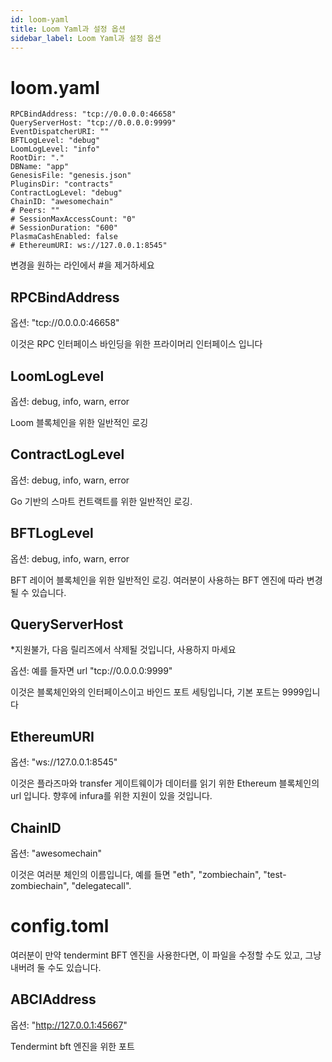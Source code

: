 ```yaml
---
id: loom-yaml
title: Loom Yaml과 설정 옵션
sidebar_label: Loom Yaml과 설정 옵션
---
```

# loom.yaml

    RPCBindAddress: "tcp://0.0.0.0:46658"
    QueryServerHost: "tcp://0.0.0.0:9999"
    EventDispatcherURI: ""
    BFTLogLevel: "debug"
    LoomLogLevel: "info"
    RootDir: "."
    DBName: "app"
    GenesisFile: "genesis.json"
    PluginsDir: "contracts"
    ContractLogLevel: "debug"
    ChainID: "awesomechain"
    # Peers: ""
    # SessionMaxAccessCount: "0"
    # SessionDuration: "600"
    PlasmaCashEnabled: false
    # EthereumURI: ws://127.0.0.1:8545"
    

변경을 원하는 라인에서 #을 제거하세요

## RPCBindAddress

옵션: "tcp://0.0.0.0:46658"

이것은 RPC 인터페이스 바인딩을 위한 프라이머리 인터페이스 입니다

## LoomLogLevel

옵션: debug, info, warn, error

Loom 블록체인을 위한 일반적인 로깅

## ContractLogLevel

옵션: debug, info, warn, error

Go 기반의 스마트 컨트랙트를 위한 일반적인 로깅.

## BFTLogLevel

옵션: debug, info, warn, error

BFT 레이어 블록체인을 위한 일반적인 로깅. 여러분이 사용하는 BFT 엔진에 따라 변경될 수 있습니다.

## QueryServerHost

*지원불가, 다음 릴리즈에서 삭제될 것입니다, 사용하지 마세요

옵션: 예를 들자면 url "tcp://0.0.0.0:9999"

이것은 블록체인와의 인터페이스이고 바인드 포트 세팅입니다, 기본 포트는 9999입니다

## EthereumURI

옵션: "ws://127.0.0.1:8545"

이것은 플라즈마와 transfer 게이트웨이가 데이터를 읽기 위한 Ethereum 블록체인의 url 입니다. 향후에 infura를 위한 지원이 있을 것입니다.

## ChainID

옵션: "awesomechain"

이것은 여러분 체인의 이름입니다, 예를 들면 "eth", "zombiechain", "test-zombiechain", "delegatecall".

# config.toml

여러분이 만약 tendermint BFT 엔진을 사용한다면, 이 파일을 수정할 수도 있고, 그냥 내버려 둘 수도 있습니다.

## ABCIAddress

옵션: "http://127.0.0.1:45667"

Tendermint bft 엔진을 위한 포트